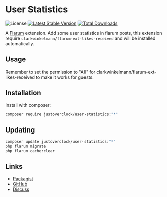 # User Statistics

![License](https://img.shields.io/badge/license-MIT-blue.svg) [![Latest Stable Version](https://img.shields.io/packagist/v/justoverclock/user-statistics.svg)](https://packagist.org/packages/justoverclock/user-statistics) [![Total Downloads](https://img.shields.io/packagist/dt/justoverclock/user-statistics.svg)](https://packagist.org/packages/justoverclock/user-statistics)

A [Flarum](http://flarum.org) extension. Add some user statistics in flarum posts, this extension require `clarkwinkelmann/flarum-ext-likes-received` and will be installed automatically.

## Usage
Remember to set the permission to "All" for clarkwinkelmann/flarum-ext-likes-received to make it works for guests.

## Installation

Install with composer:

```sh
composer require justoverclock/user-statistics:"*"
```

## Updating

```sh
composer update justoverclock/user-statistics:"*"
php flarum migrate
php flarum cache:clear
```

## Links

- [Packagist](https://packagist.org/packages/justoverclock/user-statistics)
- [GitHub](https://github.com/justoverclock/user-statistics)
- [Discuss](https://discuss.flarum.org/d/PUT_DISCUSS_SLUG_HERE)
